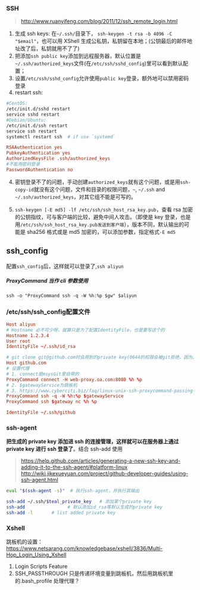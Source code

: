 ### SSH

> http://www.ruanyifeng.com/blog/2011/12/ssh_remote_login.html

1.  生成 ssh keys: 在`~/.ssh/`目录下，
    `ssh-keygen -t rsa -b 4096 -C "$email"`，也可以用 XShell 生成公私钥，私钥留在本地；(公钥最后的邮件地址改了后，私钥就用不了了)
2.  把添加`ssh public key`添加到远程服务器，默认位置是`~/.ssh/authorized_keys`文件(在`/etc/ssh/sshd_config`)里可以看到默认配置；
3.  设置`/etc/ssh/sshd_config`允许使用`public key`登录，额外地可以禁用密码登录
4.  restart ssh:
```bash
#CentOS:
/etc/init.d/sshd restart
service sshd restart
#Debian/Ubuntu:
/etc/init.d/ssh restart
service ssh restart
systemctl restart ssh  # if use `systemd`
```

```conf
RSAAuthentication yes
PubkeyAuthentication yes
AuthorizedKeysFile .ssh/authorized_keys
#不能用密码登录
PasswordAuthentication no
```

4.  密钥登录不了的问题，手动创建`authorized_keys`就有这个问题，或是用`ssh-copy-id`就没有这个问题，文件和目录的权限问题，`~`, `~/.ssh` and `~/.ssh/authorized_keys`，对其它组不能是可写的。

5.  `ssh-keygen [-E md5] -lf /etc/ssh/ssh_host_rsa_key.pub`，查看 rsa 加密的公钥指纹，可与客户端的比较，避免中间人攻击。（即使是 key 登录，也是用`/etc/ssh/ssh_host_rsa_key.pub发送到客户端`），版本不同，默认输出的可能是 sha256 格式或是 md5 加密的，可以添加参数，指定格式`-E md5`

## ssh_config

配置`ssh_config`后，这样就可以登录了,`ssh aliyun`

##### ProxyCommand 当作 cli 参数使用

`ssh -o "ProxyCommand ssh -q -W %h:%p $gw" $aliyun`


### /etc/ssh/ssh_config配置文件
```conf
Host aliyun
# Hostname 必不可少呀，就算只是为了配置IdentityFile，也是要写这个的
Hostname 1.2.3.4
User root
IdentityFile ~/.ssh/id_rsa

# git clone git@github.com时会用到的private key(0644的权限会被git拒绝，因为其它人有读取权限)
Host github.com
# 设置代理
# 1. connect是msysGit里自带的
ProxyCommand connect -H web-proxy.oa.com:8080 %h %p
# 2. $gatewayService为跳板机
# 3. https://www.cyberciti.biz/faq/linux-unix-ssh-proxycommand-passing-through-one-host-gateway-server/
ProxyCommand ssh -q -W %h:%p $gatewayService
ProxyCommand ssh $gateway nc %h %p

IdentityFile ~/.ssh/github
```

### ssh-agent

**把生成的 private key 添加进 ssh 的连接管理，这样就可以在服务器上通过 private key 进行 ssh 登录了**。结合 ssh-add 使用

> https://help.github.com/articles/generating-a-new-ssh-key-and-adding-it-to-the-ssh-agent/#platform-linux
 > http://wiki.jikexueyuan.com/project/github-developer-guides/using-ssh-agent.html

```bash
eval "$(ssh-agent -s)"  # 执行ssh-agent，并执行其输出

ssh-add ~/.ssh/$teal_private_key   # 添加某个private key
ssh-add                # 默认添加id_rsa等默认生成的private key
ssh-add -l       # list added private key
```

### Xshell

跳板机的设置：
https://www.netsarang.com/knowledgebase/xshell/3836/Multi-Hop_Login_Using_Xshell

1.  Login Scripts Feature
2.  SSH_PASSTHROUGH
    只是传递环境变量到跳板机，然后用跳板机里的.bash_profile 处理代理？
